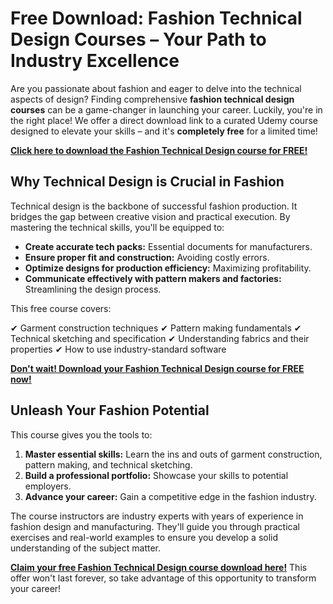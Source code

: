 # Free Download: Fashion Technical Design Courses – Your Path to Industry Excellence

Are you passionate about fashion and eager to delve into the technical aspects of design? Finding comprehensive **fashion technical design courses** can be a game-changer in launching your career. Luckily, you're in the right place! We offer a direct download link to a curated Udemy course designed to elevate your skills – and it's **completely free** for a limited time!

[**Click here to download the Fashion Technical Design course for FREE!**](https://udemywork.com/fashion-technical-design-courses)

## Why Technical Design is Crucial in Fashion

Technical design is the backbone of successful fashion production. It bridges the gap between creative vision and practical execution. By mastering the technical skills, you'll be equipped to:

*   **Create accurate tech packs:** Essential documents for manufacturers.
*   **Ensure proper fit and construction:** Avoiding costly errors.
*   **Optimize designs for production efficiency:** Maximizing profitability.
*   **Communicate effectively with pattern makers and factories:** Streamlining the design process.

This free course covers:

✔ Garment construction techniques
✔ Pattern making fundamentals
✔ Technical sketching and specification
✔ Understanding fabrics and their properties
✔ How to use industry-standard software

[**Don't wait! Download your Fashion Technical Design course for FREE now!**](https://udemywork.com/fashion-technical-design-courses)

## Unleash Your Fashion Potential

This course gives you the tools to:

1.  **Master essential skills:** Learn the ins and outs of garment construction, pattern making, and technical sketching.
2.  **Build a professional portfolio:** Showcase your skills to potential employers.
3.  **Advance your career:** Gain a competitive edge in the fashion industry.

The course instructors are industry experts with years of experience in fashion design and manufacturing. They'll guide you through practical exercises and real-world examples to ensure you develop a solid understanding of the subject matter.

**[Claim your free Fashion Technical Design course download here!](https://udemywork.com/fashion-technical-design-courses)** This offer won't last forever, so take advantage of this opportunity to transform your career!

